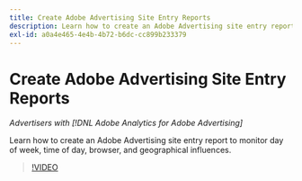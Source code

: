 ```yaml
---
title: Create Adobe Advertising Site Entry Reports
description: Learn how to create an Adobe Advertising site entry report to monitor day of week, time of day, browser, and geographical influences.
exl-id: a0a4e465-4e4b-4b72-b6dc-cc899b233379
---
```

# Create Adobe Advertising Site Entry Reports

*Advertisers with [!DNL Adobe Analytics for Adobe Advertising]*

Learn how to create an Adobe Advertising site entry report to monitor day of week, time of day, browser, and geographical influences.

>[!VIDEO](https://video.tv.adobe.com/v/33921)
